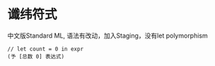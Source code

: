 # 谶纬符式

中文版Standard ML, 语法有改动，加入Staging，没有let polymorphism

```
// let count = 0 in expr
(予 [总数 0] 表达式)
```
